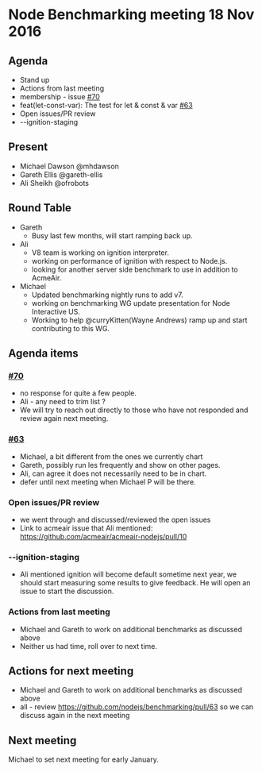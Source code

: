 # Node Benchmarking meeting 18 Nov 2016

## Agenda
* Stand up
* Actions from last meeting
* membership - issue
  [#70](https://github.com/nodejs/benchmarking/issues/70)
* feat(let-const-var): The test for let & const & var
  [#63](https://github.com/nodejs/benchmarking/pull/63)
* Open issues/PR review
* --ignition-staging

## Present

* Michael Dawson @mhdawson
* Gareth Ellis @gareth-ellis
* Ali Sheikh @ofrobots

## Round Table
* Gareth
  * Busy last few months, will start ramping back up.
* Ali
  * V8 team is working on ignition interpreter.
  * working on performance of ignition with respect to Node.js.
  * looking for another server side benchmark to use in
    addition to AcmeAir.
* Michael
  * Updated benchmarking nightly runs to add v7.
  * working on benchmarking WG update presentation for
    Node Interactive US.
  * Working to help @curryKitten(Wayne Andrews) ramp
    up and start contributing to this WG.

## Agenda items
### [#70](https://github.com/nodejs/benchmarking/issues/70)
* no response for quite a few people.
* Ali - any need to trim list ?
* We will try to reach out directly to those who
  have not responded and review again next meeting.

###  [#63](https://github.com/nodejs/benchmarking/pull/63)
* Michael, a bit different from the ones we currently chart
* Gareth, possibly run les frequently and show on other pages.
* Ali, can agree it does not necessarily need to be in chart.
* defer until next meeting when Michael P will be there.

### Open issues/PR review
  * we went through and discussed/reviewed the open issues
  * Link to acmeair issue that Ali mentioned: https://github.com/acmeair/acmeair-nodejs/pull/10

### --ignition-staging
  * Ali mentioned ignition will become default sometime next year, we should start measuring
    some results to give feedback.  He will open an issue to start the discussion.

### Actions from last meeting
* Michael and Gareth to work on additional benchmarks as discussed above
* Neither us had time, roll over to next time.

## Actions for next meeting
* Michael and Gareth to work on additional benchmarks as discussed above
* all - review https://github.com/nodejs/benchmarking/pull/63 so
  we can discuss again in the next meeting

## Next meeting

Michael to set next meeting for early January.
